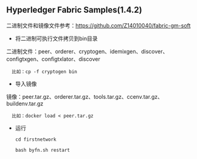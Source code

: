 [//]: # (SPDX-License-Identifier: CC-BY-4.0)

## Hyperledger Fabric Samples(1.4.2)

二进制文件和镜像文件参考：https://github.com/Z14010040/fabric-gm-soft

- 将二进制可执行文件拷贝到bin目录

二进制文件：peer、orderer、cryptogen、idemixgen、discover、configtxgen、configtxlator、discover

      比如：cp -f cryptogen bin
    
- 导入镜像

镜像：peer.tar.gz、orderer.tar.gz、tools.tar.gz、ccenv.tar.gz、buildenv.tar.gz

      比如：docker load < peer.tar.gz
   
- 运行

    `cd firstnetwork`

    `bash byfn.sh restart`
